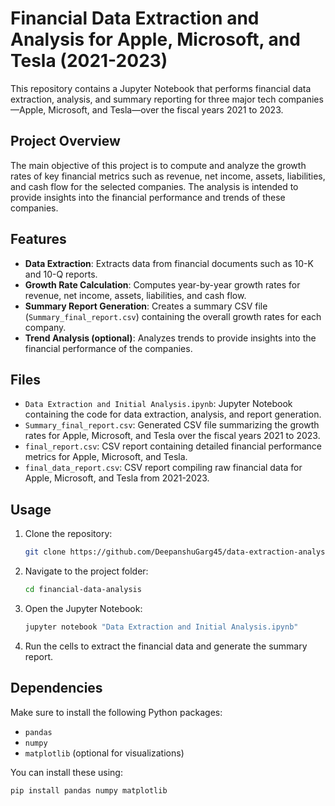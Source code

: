 # Financial Data Extraction and Analysis for Apple, Microsoft, and Tesla (2021-2023)

This repository contains a Jupyter Notebook that performs financial data extraction, analysis, and summary reporting for three major tech companies—Apple, Microsoft, and Tesla—over the fiscal years 2021 to 2023.

## Project Overview
The main objective of this project is to compute and analyze the growth rates of key financial metrics such as revenue, net income, assets, liabilities, and cash flow for the selected companies. The analysis is intended to provide insights into the financial performance and trends of these companies.

## Features
- **Data Extraction**: Extracts data from financial documents such as 10-K and 10-Q reports.
- **Growth Rate Calculation**: Computes year-by-year growth rates for revenue, net income, assets, liabilities, and cash flow.
- **Summary Report Generation**: Creates a summary CSV file (`Summary_final_report.csv`) containing the overall growth rates for each company.
- **Trend Analysis (optional)**: Analyzes trends to provide insights into the financial performance of the companies.

## Files
- `Data Extraction and Initial Analysis.ipynb`: Jupyter Notebook containing the code for data extraction, analysis, and report generation.
- `Summary_final_report.csv`: Generated CSV file summarizing the growth rates for Apple, Microsoft, and Tesla over the fiscal years 2021 to 2023.
- `final_report.csv`: CSV report containing detailed financial performance metrics for Apple, Microsoft, and Tesla.
- `final_data_report.csv`: CSV report compiling raw financial data for Apple, Microsoft, and Tesla from 2021-2023.


## Usage
1. Clone the repository:
   ```bash
   git clone https://github.com/DeepanshuGarg45/data-extraction-analysis-of-financial-data.git
   ```
2. Navigate to the project folder:
   ```bash
   cd financial-data-analysis
   ```
3. Open the Jupyter Notebook:
   ```bash
   jupyter notebook "Data Extraction and Initial Analysis.ipynb"
   ```
4. Run the cells to extract the financial data and generate the summary report.

## Dependencies
Make sure to install the following Python packages:
- `pandas`
- `numpy`
- `matplotlib` (optional for visualizations)
  
You can install these using:
```bash
pip install pandas numpy matplotlib
```
